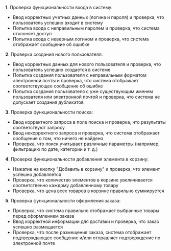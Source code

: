 **1**. Проверка функциональности входа в систему:  
- Ввод корректных учетных данных (логина и пароля) и проверка, что пользователь успешно входит в систему  
- Попытка входа с неправильным паролем и проверка, что система отклоняет доступ  
- Попытка входа с неверным логином и проверка, что система отображает сообщение об ошибке  

**2**. Проверка создания нового пользователя:  
- Ввод корректных данных для нового пользователя и проверка, что пользователь успешно создается в системе  
- Попытка создания пользователя с неправильным форматом электронной почты и проверка, что система отображает соответствующее сообщение об ошибке  
- Попытка создания пользователя с уже существующим именем пользователя или электронной почтой и проверка, что система не допускает создания дубликатов  

**3**. Проверка функциональности поиска:  
- Ввод корректного запроса в поле поиска и проверка, что результаты соответствуют запросу  
- Ввод некорректного запроса и проверка, что система отображает сообщение о том, что ничего не найдено  
- Проверка, что поиск учитывает различные параметры (например, фильтрацию по дате, категории и т. д.)   

**4**. Проверка функциональности добавления элемента в корзину:  
- Нажатие на кнопку "Добавить в корзину" и проверка, что элемент успешно добавляется  
- Проверка, что количество элементов в корзине увеличивается соответственно каждому добавленному товару  
- Проверка, что цена всех товаров в корзине правильно суммируется   

**5**. Проверка функциональности оформления заказа:  
- Проверка, что система правильно отображает выбранные товары перед оформлением заказа   
- Ввод корректной информации для доставки и проверка, что заказ успешно размещается  
- Проверка, что после размещения заказа, система отображает подтверждающее сообщение и/или отправляет подтверждение по электронной почте   
